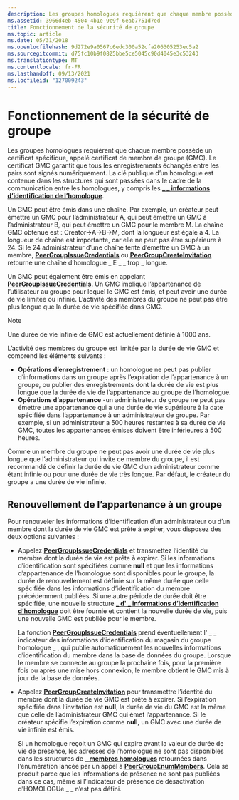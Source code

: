 ```yaml
---
description: Les groupes homologues requièrent que chaque membre possède un certificat spécifique, appelé certificat de membre de groupe (GMC).
ms.assetid: 3966d4eb-4504-4b1e-9c9f-6eab7751d7ed
title: Fonctionnement de la sécurité de groupe
ms.topic: article
ms.date: 05/31/2018
ms.openlocfilehash: 9d272e9a0567c6edc300a52cfa206305253ec5a2
ms.sourcegitcommit: d75fc10b9f0825bbe5ce5045c90d4045e3c53243
ms.translationtype: MT
ms.contentlocale: fr-FR
ms.lasthandoff: 09/13/2021
ms.locfileid: "127009243"
---
```

# <a name="how-group-security-works"></a>Fonctionnement de la sécurité de groupe

Les groupes homologues requièrent que chaque membre possède un certificat spécifique, appelé certificat de membre de groupe (GMC). Le certificat GMC garantit que tous les enregistrements échangés entre les pairs sont signés numériquement. La clé publique d’un homologue est contenue dans les structures qui sont passées dans le cadre de la communication entre les homologues, y compris les [**\_ \_ informations d’identification de l’homologue**](/windows/desktop/api/P2P/ns-p2p-peer_credential_info).

Un GMC peut être émis dans une chaîne. Par exemple, un créateur peut émettre un GMC pour l’administrateur A, qui peut émettre un GMC à l’administrateur B, qui peut émettre un GMC pour le membre M. La chaîne GMC obtenue est : Creator->A->B->M, dont la longueur est égale à 4. La longueur de chaîne est importante, car elle ne peut pas être supérieure à 24. Si le 24 administrateur d’une chaîne tente d’émettre un GMC à un membre, [**PeerGroupIssueCredentials**](/windows/desktop/api/P2P/nf-p2p-peergroupissuecredentials) ou [**PeerGroupCreateInvitation**](/windows/desktop/api/P2P/nf-p2p-peergroupcreateinvitation) retourne une chaîne d’homologue \_ E \_ \_ trop \_ longue.

Un GMC peut également être émis en appelant [**PeerGroupIssueCredentials**](/windows/desktop/api/P2P/nf-p2p-peergroupissuecredentials). Un GMC implique l’appartenance de l’utilisateur au groupe pour lequel le GMC est émis, et peut avoir une durée de vie limitée ou infinie. L’activité des membres du groupe ne peut pas être plus longue que la durée de vie spécifiée dans GMC.

> [!Note]  
> Une durée de vie infinie de GMC est actuellement définie à 1000 ans.

 

L’activité des membres du groupe est limitée par la durée de vie GMC et comprend les éléments suivants :

-   **Opérations d’enregistrement** : un homologue ne peut pas publier d’informations dans un groupe après l’expiration de l’appartenance à un groupe, ou publier des enregistrements dont la durée de vie est plus longue que la durée de vie de l’appartenance au groupe de l’homologue.
-   **Opérations d’appartenance** -un administrateur de groupe ne peut pas émettre une appartenance qui a une durée de vie supérieure à la date spécifiée dans l’appartenance à un administrateur de groupe. Par exemple, si un administrateur a 500 heures restantes à sa durée de vie GMC, toutes les appartenances émises doivent être inférieures à 500 heures.

Comme un membre du groupe ne peut pas avoir une durée de vie plus longue que l’administrateur qui invite ce membre du groupe, il est recommandé de définir la durée de vie GMC d’un administrateur comme étant infinie ou pour une durée de vie très longue. Par défaut, le créateur du groupe a une durée de vie infinie.

## <a name="renewing-group-membership"></a>Renouvellement de l’appartenance à un groupe

Pour renouveler les informations d’identification d’un administrateur ou d’un membre dont la durée de vie GMC est prête à expirer, vous disposez des deux options suivantes :

-   Appelez [**PeerGroupIssueCredentials**](/windows/desktop/api/P2P/nf-p2p-peergroupissuecredentials) et transmettez l’identité du membre dont la durée de vie est prête à expirer. Si les informations d’identification sont spécifiées comme **null** et que les informations d’appartenance de l’homologue sont disponibles pour le groupe, la durée de renouvellement est définie sur la même durée que celle spécifiée dans les informations d’identification du membre précédemment publiées. Si une autre période de durée doit être spécifiée, une nouvelle structure [**\_ d' \_ informations d’identification d’homologue**](/windows/desktop/api/P2P/ns-p2p-peer_credential_info) doit être fournie et contient la nouvelle durée de vie, puis une nouvelle GMC est publiée pour le membre.

    La fonction [**PeerGroupIssueCredentials**](/windows/desktop/api/P2P/nf-p2p-peergroupissuecredentials) prend éventuellement l' \_ \_ indicateur des informations d’identification du magasin du groupe homologue \_ , qui publie automatiquement les nouvelles informations d’identification du membre dans la base de données du groupe. Lorsque le membre se connecte au groupe la prochaine fois, pour la première fois ou après une mise hors connexion, le membre obtient le GMC mis à jour de la base de données.

-   Appelez [**PeerGroupCreateInvitation**](/windows/desktop/api/P2P/nf-p2p-peergroupcreateinvitation) pour transmettre l’identité du membre dont la durée de vie GMC est prête à expirer. Si l’expiration spécifiée dans l’invitation est **null**, la durée de vie du GMC est la même que celle de l’administrateur GMC qui émet l’appartenance. Si le créateur spécifie l’expiration comme **null**, un GMC avec une durée de vie infinie est émis.

    Si un homologue reçoit un GMC qui expire avant la valeur de durée de vie de présence, les adresses de l’homologue ne sont pas disponibles dans les structures de [**\_ membres homologues**](/windows/desktop/api/P2P/ns-p2p-peer_member) retournées dans l’énumération lancée par un appel à [**PeerGroupEnumMembers**](/windows/desktop/api/P2P/nf-p2p-peergroupenummembers). Cela se produit parce que les informations de présence ne sont pas publiées dans ce cas, même si l’indicateur de présence de désactivation d’HOMOLOGUe \_ \_ n’est pas défini.

 

 



